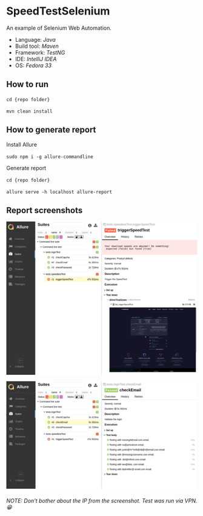 # SpeedTestSelenium

An example of Selenium Web Automation.

- Language: *Java*
- Build tool: *Maven*
- Framework: *TestNG*
- IDE: *IntelliJ IDEA* 
- OS: *Fedora 33*

## How to run

`cd {repo folder}`

`mvn clean install`

## How to generate report

Install Allure

`sudo npm i -g allure-commandline`

Generate report

`cd {repo folder}`

`allure serve -h localhost allure-report`


## Report screenshots

![TestFailed](screenshots/reportExampleFail.png)

![TestPassed](screenshots/reportExamplePass.png)

###### *NOTE: Don't bother about the IP from the screenshot. Test was run via VPN.* 😁 